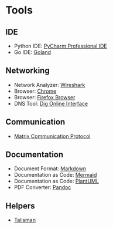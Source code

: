 # Tools
## IDE
- Python IDE: [PyCharm Professional IDE](https://www.jetbrains.com/de-de/pycharm/)
- Go IDE: [Goland](https://www.jetbrains.com/go/)

## Networking
- Network Analyzer: [Wireshark](https://www.wireshark.org/download.html)
- Browser: [Chrome](https://www.google.com/intl/de/chrome/)
- Browser: [Firefox Browser](https://www.mozilla.org/de/firefox/new/)
- DNS Tool: [Dig Online Interface](https://digwebinterface.com/)

## Communication
- [Matrix Communication Protocol](https://matrix.org/)

## Documentation
- Document Format: [Markdown](https://www.markdownguide.org/)
- Documentation as Code: [Mermaid](https://mermaid.js.org/)
- Documentation as Code: [PlantUML](https://plantuml.com/de/)
- PDF Converter: [Pandoc](https://pandoc.org/)

## Helpers
- [Talisman](https://thoughtworks.github.io/talisman/)